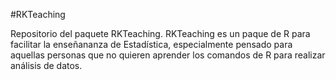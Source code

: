 #RKTeaching

Repositorio del paquete RKTeaching. 
RKTeaching es un paque de R para facilitar la enseñananza de Estadística, especialmente pensado para aquellas personas que no quieren aprender los comandos de R para realizar análisis de datos. 
